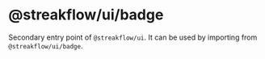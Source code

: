 # @streakflow/ui/badge

Secondary entry point of `@streakflow/ui`. It can be used by importing from `@streakflow/ui/badge`.
